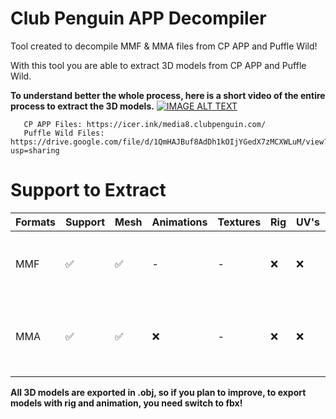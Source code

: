 # Club Penguin APP Decompiler
Tool created to decompile MMF & MMA files from CP APP and Puffle Wild!

With this tool you are able to extract 3D models from CP APP and Puffle Wild.


**To understand better the whole process, here is a short video of the entire process to extract the 3D models.**
[![IMAGE ALT TEXT](https://i.imgur.com/TUercN6.jpeg)](https://youtu.be/gJJsaWwmXG8 "CP APP: How to extract the 3D Models!")
       
       CP APP Files: https://icer.ink/media8.clubpenguin.com/
       Puffle Wild Files: https://drive.google.com/file/d/1QmHAJBuf8AdDh1kOIjYGedX7zMCXWLuM/view?usp=sharing

# Support to Extract
| Formats   | Support | Mesh | Animations|Textures|Rig| UV's|About
| ---    | ---     | ---     | ---| ---|---| ---|---|
| MMF| :white_check_mark:|:white_check_mark:| -|-|:x:|:x: |This format only contains 3d models
| MMA| :white_check_mark:|:white_check_mark:|:x:|-|:x:|:x: |This format contains 3d models with animations

**All 3D models are exported in .obj, so if you plan to improve, to export models with rig and animation, you need switch to fbx!**
